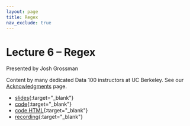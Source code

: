 ```yaml
---
layout: page
title: Regex
nav_exclude: true
---
```


# Lecture 6 – Regex

Presented by Josh Grossman

Content by many dedicated Data 100 instructors at UC Berkeley. See our [Acknowledgments](../../acks) page.

- [slides](https://docs.google.com/presentation/d/1PqcgWsRS_J-iVBb0DKGV_yYtgVmcwmJwlOyAUGNxy9I/edit?usp=sharing){:target="_blank"}
- [code](https://data100.datahub.berkeley.edu/hub/user-redirect/git-pull?repo=https%3A%2F%2Fgithub.com%2FDS-100%2Fsu25-student&urlpath=lab%2Ftree%2Fsu25-student%2Flecture%2Flec06%2Flec06.ipynb&branch=main){:target="_blank"}
- [code HTML](../../resources/assets/lectures/lec06/lec06.html){:target="_blank"}
- [recording](https://youtu.be/PnZBdAgVEXs){:target="_blank"}